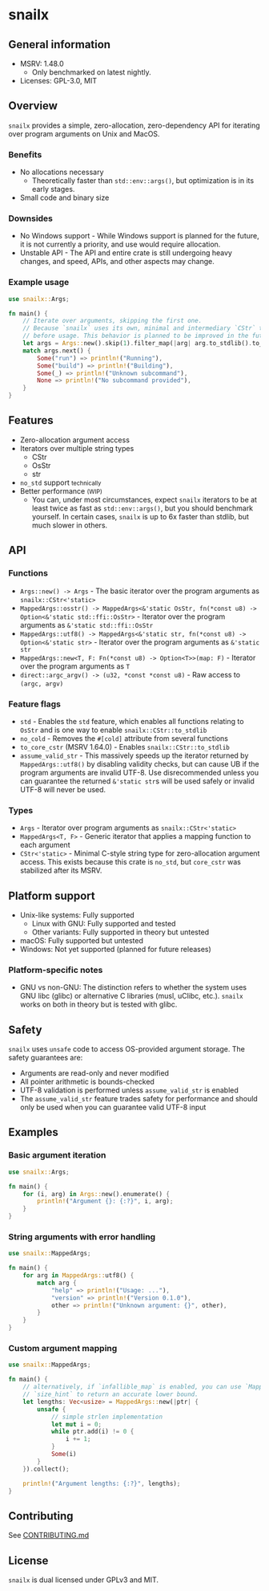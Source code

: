 # snailx

[//]: # (TODO: parser docs and stuff)

## General information

- MSRV: 1.48.0
    - Only benchmarked on latest nightly.
- Licenses: GPL-3.0, MIT

## Overview

`snailx` provides a simple, zero-allocation, zero-dependency API for iterating over program arguments on Unix and MacOS.

### Benefits

- No allocations necessary
    - Theoretically faster than `std::env::args()`, but optimization is in its early stages.
- Small code and binary size

### Downsides

- No Windows support - While Windows support is planned for the future, it is not currently a priority, and use would
  require allocation.
- Unstable API - The API and entire crate is still undergoing heavy changes, and speed, APIs, and other aspects may
  change.

### Example usage

```rust
use snailx::Args;

fn main() {
    // Iterate over arguments, skipping the first one.
    // Because `snailx` uses its own, minimal and intermediary `CStr` type, it must be converted to a `std::ffi::CStr` 
    // before usage. This behavior is planned to be improved in the future.
    let args = Args::new().skip(1).filter_map(|arg| arg.to_stdlib().to_str().ok());
    match args.next() {
        Some("run") => println!("Running"),
        Some("build") => println!("Building"),
        Some(_) => println!("Unknown subcommand"),
        None => println!("No subcommand provided"),
    }
}
```

## Features

- Zero-allocation argument access
- Iterators over multiple string types
    - CStr
    - OsStr
    - str
- `no_std` support <small>technically</small>
- Better performance <small>(WIP)</small>
    - You can, under most circumstances, expect `snailx` iterators to be at least twice as fast as `std::env::args()`,
      but you should benchmark yourself. In certain cases, `snailx` is up to 6x faster than stdlib, but much slower in
      others.

## API

### Functions

- `Args::new() -> Args` - The basic iterator over the program arguments as `snailx::CStr<'static>`
- `MappedArgs::osstr() -> MappedArgs<&'static OsStr, fn(*const u8) -> Option<&'static std::ffi::OsStr>` - Iterator over
  the program arguments as `&'static std::ffi::OsStr`
- `MappedArgs::utf8() -> MappedArgs<&'static str, fn(*const u8) -> Option<&'static str>` - Iterator over the program
  arguments as `&'static str`
- `MappedArgs::new<T, F: Fn(*const u8) -> Option<T>>(map: F)` - Iterator over the program arguments as `T`
- `direct::argc_argv() -> (u32, *const *const u8)` - Raw access to `(argc, argv)`

### Feature flags

- `std` - Enables the `std` feature, which enables all functions relating to `OsStr` and is one way to enable
  `snailx::CStr::to_stdlib`
- `no_cold` - Removes the `#[cold]` attribute from several functions
- `to_core_cstr` (MSRV 1.64.0) - Enables `snailx::CStr::to_stdlib`
- `assume_valid_str` - This massively speeds up the iterator returned by `MappedArgs::utf8()` by disabling validity
  checks, but can cause UB if the program arguments are invalid UTF-8. Use disrecommended unless you can guarantee the 
  returned `&'static str`s will be used safely or invalid UTF-8 will never be used.

### Types

[//]: # (TODO: performance and benchmarks)

- `Args` - Iterator over program arguments as `snailx::CStr<'static>`
- `MappedArgs<T, F>` - Generic iterator that applies a mapping function to each argument
- `CStr<'static>` - Minimal C-style string type for zero-allocation argument access. This exists because this crate is
  `no_std`, but `core_cstr` was stabilized after its MSRV.

## Platform support

- Unix-like systems: Fully supported
    - Linux with GNU: Fully supported and tested
    - Other variants: Fully supported in theory but untested
- macOS: Fully supported but untested
- Windows: Not yet supported (planned for future releases)

### Platform-specific notes

- GNU vs non-GNU: The distinction refers to whether the system uses GNU libc (glibc) or alternative C libraries (musl,
  uClibc, etc.). `snailx` works on both in theory but is tested with glibc.

## Safety

`snailx` uses `unsafe` code to access OS-provided argument storage. The safety guarantees are:

- Arguments are read-only and never modified
- All pointer arithmetic is bounds-checked
- UTF-8 validation is performed unless `assume_valid_str` is enabled
- The `assume_valid_str` feature trades safety for performance and should only be used when you can guarantee valid
  UTF-8 input

## Examples

### Basic argument iteration

```rust
use snailx::Args;

fn main() {
    for (i, arg) in Args::new().enumerate() {
        println!("Argument {}: {:?}", i, arg);
    }
}
```

### String arguments with error handling

```rust
use snailx::MappedArgs;

fn main() {
    for arg in MappedArgs::utf8() {
        match arg {
            "help" => println!("Usage: ..."),
            "version" => println!("Version 0.1.0"),
            other => println!("Unknown argument: {}", other),
        }
    }
}
```

### Custom argument mapping

```rust
use snailx::MappedArgs;

fn main() {
    // alternatively, if `infallible_map` is enabled, you can use `MappedArgs::new_infallible()` if you want 
    // `size_hint` to return an accurate lower bound.
    let lengths: Vec<usize> = MappedArgs::new(|ptr| {
        unsafe {
            // simple strlen implementation
            let mut i = 0;
            while ptr.add(i) != 0 {
                i += 1;
            }
            Some(i)
        }
    }).collect();

    println!("Argument lengths: {:?}", lengths);
}
```

## Contributing

See [CONTRIBUTING.md](CONTRIBUTING.md)

## License

`snailx` is dual licensed under GPLv3 and MIT.
